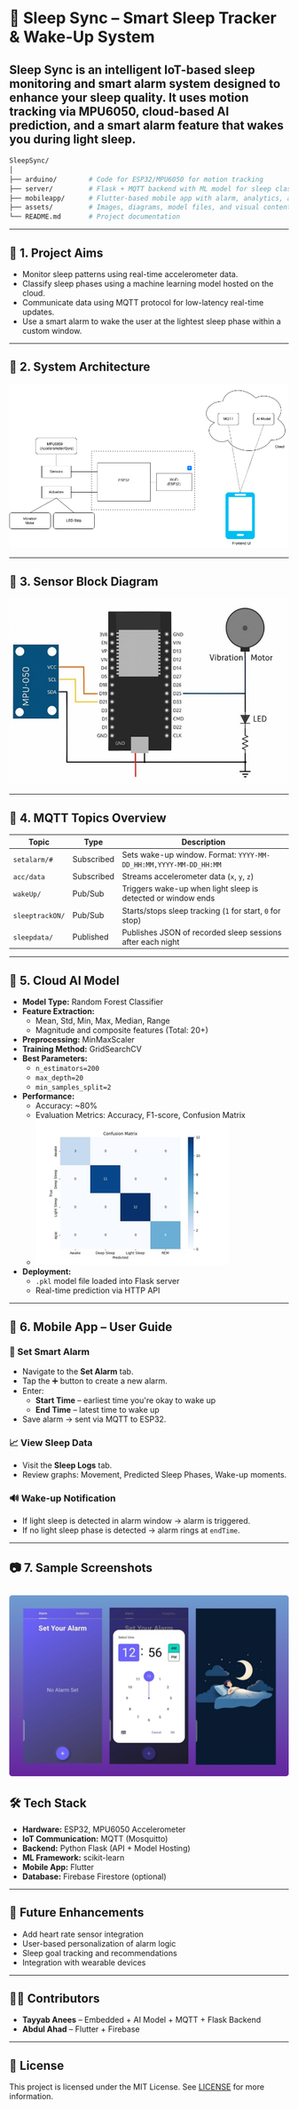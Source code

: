 # 🌙 Sleep Sync – Smart Sleep Tracker & Wake-Up System

**Sleep Sync** is an intelligent IoT-based sleep monitoring and smart alarm system designed to enhance your sleep quality. It uses motion tracking via MPU6050, cloud-based AI prediction, and a smart alarm feature that wakes you during light sleep.
---
```bash
SleepSync/
│
├── arduino/        # Code for ESP32/MPU6050 for motion tracking
├── server/         # Flask + MQTT backend with ML model for sleep classification
├── mobileapp/      # Flutter-based mobile app with alarm, analytics, and UI
├── assets/         # Images, diagrams, model files, and visual content
└── README.md       # Project documentation
```


---

## 🎯 1. Project Aims

- Monitor sleep patterns using real-time accelerometer data.
- Classify sleep phases using a machine learning model hosted on the cloud.
- Communicate data using MQTT protocol for low-latency real-time updates.
- Use a smart alarm to wake the user at the lightest sleep phase within a custom window.

---

## 🧠 2. System Architecture
![Architecture Diagram](assets/arch.png)

---

## 🔧 3. Sensor Block Diagram
![Block Diagram](assets/block.jpg) <!-- Replace with actual image -->

---

## 📡 4. MQTT Topics Overview

| Topic             | Type         | Description                                                                 |
|------------------|--------------|-----------------------------------------------------------------------------|
| `setalarm/#`      | Subscribed   | Sets wake-up window. Format: `YYYY-MM-DD_HH:MM,YYYY-MM-DD_HH:MM`           |
| `acc/data`        | Subscribed   | Streams accelerometer data (`x`, `y`, `z`)                                  |
| `wakeUp/`         | Pub/Sub      | Triggers wake-up when light sleep is detected or window ends               |
| `sleeptrackON/`   | Pub/Sub      | Starts/stops sleep tracking (`1` for start, `0` for stop)                  |
| `sleepdata/`      | Published    | Publishes JSON of recorded sleep sessions after each night                 |

---

## 🤖 5. Cloud AI Model
- **Model Type:** Random Forest Classifier  
- **Feature Extraction:**  
  - Mean, Std, Min, Max, Median, Range  
  - Magnitude and composite features (Total: 20+)  
- **Preprocessing:** MinMaxScaler  
- **Training Method:** GridSearchCV  
- **Best Parameters:**  
  - `n_estimators=200`  
  - `max_depth=20`  
  - `min_samples_split=2`  
- **Performance:**  
  - Accuracy: ~80%  
  - Evaluation Metrics: Accuracy, F1-score, Confusion Matrix
  - ![Model Overview](assets/confuse.jpg) <!-- Replace with actual image -->
- **Deployment:**  
  - `.pkl` model file loaded into Flask server  
  - Real-time prediction via HTTP API

---

## 📱 6. Mobile App – User Guide

### 🔔 Set Smart Alarm

- Navigate to the **Set Alarm** tab.
- Tap the ➕ button to create a new alarm.
- Enter:
  - **Start Time** – earliest time you're okay to wake up
  - **End Time** – latest time to wake up
- Save alarm → sent via MQTT to ESP32.

### 📈 View Sleep Data

- Visit the **Sleep Logs** tab.
- Review graphs: Movement, Predicted Sleep Phases, Wake-up moments.

### 🔊 Wake-up Notification

- If light sleep is detected in alarm window → alarm is triggered.
- If no light sleep phase is detected → alarm rings at `endTime`.

---

## 📷 7. Sample Screenshots
![Alarm](assets/1.png)
---

## 🛠️ Tech Stack

- **Hardware:** ESP32, MPU6050 Accelerometer
- **IoT Communication:** MQTT (Mosquitto)
- **Backend:** Python Flask (API + Model Hosting)
- **ML Framework:** scikit-learn
- **Mobile App:** Flutter
- **Database:** Firebase Firestore (optional)

---

## 🚀 Future Enhancements

- Add heart rate sensor integration
- User-based personalization of alarm logic
- Sleep goal tracking and recommendations
- Integration with wearable devices

---

## 🧑‍💻 Contributors

- **Tayyab Anees** – Embedded + AI Model + MQTT + Flask Backend 
- **Abdul Ahad** – Flutter + Firebase
---

## 📄 License

This project is licensed under the MIT License. See [LICENSE](LICENSE) for more information.


